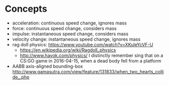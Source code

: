# Concepts

-   acceleration: continuous speed change, ignores mass
-   force: continuous speed change, considers mass
-   impulse: instantaneous speed change, considers mass
-   velocity change: instantaneous speed change, ignores mass
-   rag doll physics: https://www.youtube.com/watch?v=XKuleYcVF-U
    - https://en.wikipedia.org/wiki/Ragdoll_physics
    - http://www.havok.com/physics/
    I distinctly remember sing that on a CS:GO game in 2016-04-15, when a dead body fell from a platform
-   AABB axis-aligned bounding-box http://www.gamasutra.com/view/feature/131833/when_two_hearts_collide_.php
